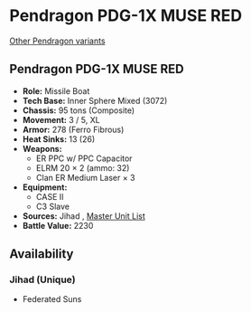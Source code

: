 # Pendragon PDG-1X MUSE RED 

[Other Pendragon variants](../pendragon.md) 

## Pendragon PDG-1X MUSE RED 

- **Role:** Missile Boat 
- **Tech Base:** Inner Sphere Mixed (3072) 
- **Chassis:** 95 tons (Composite) 
- **Movement:** 3 / 5, XL 
- **Armor:** 278 (Ferro Fibrous) 
- **Heat Sinks:** 13 (26) 
- **Weapons:** 
  - ER PPC w/ PPC Capacitor 
  - ELRM 20 × 2 (ammo: 32) 
  - Clan ER Medium Laser × 3 
- **Equipment:** 
  - CASE II 
  - C3 Slave 
- **Sources:** Jihad , [Master Unit List](http://masterunitlist.info/Unit/Details/2464/pendragon-pdg-1x-muse-red) 
- **Battle Value:** 2230 

## Availability 

### Jihad (Unique) 

- Federated Suns 

